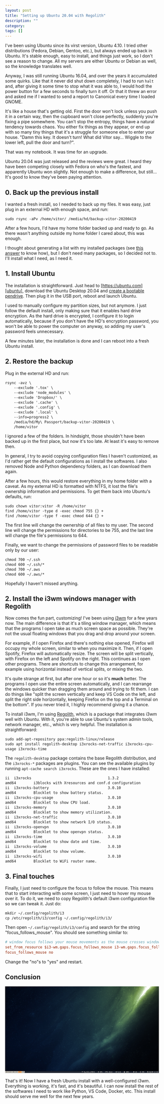```yaml
---
layout: post
title: "Setting up Ubuntu 20.04 with Regolith"
description: ""
category:
tags: []
---
```


I've been using Ubuntu since its virst version, Ubuntu 4.10. I tried other distributions (Fedora, Debian, Gentoo, etc.), but always ended up back in Ubuntu. It's stable enough, easy to install, and things just work, so I don't see a reason to change. All my servers are either Ubuntu or Debian as well, so the knowledge translates well.

Anyway, I was still running Ubuntu 16.04, and over the years it accumulated some quirks. Like that it never did shut down completely, I had to run `halt` and, after giving it some time to stop what it was able to, I would hodl the power button for a few seconds to finally turn it off. Or that it threw an error and asked me if I wanted to send a report to Canonical every time I loaded GNOME.

It's like a house that's getting old. First the door won't lock unless you push it in a certain way, then the cupboard won't close perfectly, suddenly you're fixing a pipe somewhere. You can't stop the entropy, things have a natural tendency towards chaos. You either fix things as they appear, or end up with so many tiny things that it's a struggle for someone else to enter your house. "Damn this key. It doesn't turn! What did Vitor say... Wiggle to the lower left, pull the door and turn?".

That was my notebook. It was time for an upgrade.

Ubuntu 20.04 was just released and the reviews were great. I heard they have been competing closely with Fedora on who's the fastest, and apparently Ubuntu won slightly. Not enough to make a difference, but still... It's good to know they've been paying attention.

## 0. Back up the previous install

I wanted a fresh install, so I needed to back up my files. It was easy, just plug in an external HD with enough space, and run:

```
sudo rsync -aPv /home/vitor/ /media/hd/backup-vitor-20200419
```

After a few hours, I'd have my home folder backed up and ready to go. As there wasn't anything outside my home folder I cared about, this was enough.

I thought about generating a list with my installed packages (see [this answer][backup-apt-get] to know how), but I don't need many packages, so I decided not to. I'll install what I need, as I need it.

## 1. Install Ubuntu

The installation is straightforward. Just head to [https://ubuntu.com][ubuntu], download the Ubuntu Desktop 20.04 and [create a bootable pendrive][how-to-ubuntu-pendrive]. Then plug it in the USB port, reboot and launch Ubuntu.

I used to manually configure my partition sizes, but not anymore. I just follow the default install, only making sure that it enables hard drive encryption. As the hard drive is encrypted, I configure it to login automatically, because if you don't have the HD's encryption password, you won't be able to power the computer on anyway, so adding my user's password feels unnecessary.

A few minutes later, the installation is done and I can reboot into a fresh Ubuntu install.

## 2. Restore the backup

Plug in the external HD and run:

```
rsync -avz \
    --exclude '.tox' \
    --exclude 'node_modules' \
    --exclude 'Dropbox/' \
    --exclude '.cache' \
    --exclude '.config' \
    --exclude '.local' \
    --info=progress2 \
    /media/hd/My\ Passport/backup-vitor-20200419 \
    /home/vitor
```

I ignored a few of the folders. In hindsight, those shouldn't have been backed up in the first place, but now it's too late. At least it's easy to remove then.

In general, I try to avoid copying configuration files I haven't customized, as I'd rather get the default configurations as I install the softwares. I also removed Node and Python dependency folders, as I can download them again.

After a few hours, this would restore everything in my home folder with a caveat. As my external HD is formatted with NTFS, it lost the file's ownership information and permissions. To get them back into Ubuntu's defaults, run:

```
sudo chown vitor:vitor -R /home/vitor
find /home/vitor -type d -exec chmod 755 {} +
find /home/vitor -type f -exec chmod 644 {} +
```

The first line will change the ownership of all files to my user. The second line will change the permissions for directories to be 755, and the last line will change the file's permissions to 644.

Finally, we want to change the permissions of password files to be readable only by our user:

```
chmod 700 ~/.ssh
chmod 600 ~/.ssh/*
chmod 700 ~/.aws
chmod 600 ~/.aws/*
```

Hopefully I haven't missed anything.

## 2. Install the i3wm windows manager with Regolith

Now comes the fun part, customizing! I've been using [i3wm][i3wm] for a few years now. The main difference is that it's a tiling window manager, which means that the programs I open take as much screen space as possible. They're not the usual floating windows that you drag and drop around your screen.

For example, if I open Firefox and there's nothing else opened, Firefox will occupy my whole screen, similar to when you maximize it. Then, if I open Spotify, Firefox will automatically resize. The screen will be split vertically, with Firefox on the left and Spotify on the right. This continues as I open other programs. There are shortcuts to change this arrangement, for example using horizontal instead of vertical splits, or mixing the two.

It's quite strange at first, but after one hour or so it's **much** better. The programs I open use the entire screen automatically, and I can rearrange the windows quicker than dragging them around and trying to fit them. I can do things like "split the screen vertically and keep VS Code on the left, and split the right side horizontally, keeping Firefox on the top and a Terminal on the bottom". If you never tried it, I highly recommend giving it a chance.

To install i3wm, I'm using [Regolith][regolith], which is a package that integrates i3wm well with Ubuntu. With it, you're able to use Ubuntu's system admin tools, network manager, etc., which is very helpful. The installation is straightforward:

```
sudo add-apt-repository ppa:regolith-linux/release
sudo apt install regolith-desktop i3xrocks-net-traffic i3xrocks-cpu-usage i3xrocks-time
```

The `regolith-desktop` package contains the base Regolith distribution, and the `i3xrocks-*` packages are plugins. You can see the available plugins by running `apt-cache search i3xrocks`. These are the ones I have installed:

```
ii  i3xrocks                                   1.3.2                                    amd64        i3blocks with Xresources and conf.d configuration
ii  i3xrocks-battery                           3.0.10                                   amd64        Blocklet to show battery status.
ii  i3xrocks-cpu-usage                         3.0.10                                   amd64        Blocklet to show CPU load.
ii  i3xrocks-memory                            3.0.10                                   amd64        Blocklet to show memory utilization.
ii  i3xrocks-net-traffic                       3.0.10                                   amd64        Blocklet to show network I/O status.
ii  i3xrocks-openvpn                           3.0.10                                   amd64        Blocklet to show openvpn status.
ii  i3xrocks-time                              3.0.10                                   amd64        Blocklet to show date and time.
ii  i3xrocks-volume                            3.0.10                                   amd64        Blocklet to show volume.
ii  i3xrocks-wifi                              3.0.10                                   amd64        Blocklet to WiFi router name.
```

## 3. Final touches

Finally, I just need to configure the focus to follow the mouse. This means that to start interacting with some screen, I just need to hover my mouse over it. To do it, we need to copy Regolith's default i3wm configuration file so we can tweak it. Just do:

```
mkdir ~/.config/regolith/i3
cp /etc/regolith/i3/config ~/.config/regolith/i3/
```

Then open `~/.config/regolith/i3/config` and search for the string "focus_follows_mouse". You should see something similar to:

```ini
# window focus follows your mouse movements as the mouse crosses window borders
set_from_resource $i3-wm.gaps.focus_follows_mouse i3-wm.gaps.focus_follows_mouse no
focus_follows_mouse no
```

Change the "no"s to "yes" and restart.

## Conclusion

![Ubuntu 20.04 with Regolith][screenshot:png]

That's it! Now I have a fresh Ubuntu install with a well-configured i3wm. Everything is working, it's fast, and it's beautiful. I can now install the rest of the softwares I need to work like Python, VS Code, Docker, etc. This install should serve me well for the next few years.

[backup-apt-get]: https://askubuntu.com/questions/9135/how-to-backup-settings-and-list-of-installed-packages
[ubuntu]: https://ubuntu.com
[how-to-ubuntu-pendrive]: https://ubuntu.com/tutorials/tutorial-create-a-usb-stick-on-ubuntu#1-overview
[i3wm]: https://ubuntu.com/tutorials/tutorial-create-a-usb-stick-on-ubuntu#1-overview
[regolith]: https://regolith-linux.org/
[screenshot:png]: /assets/images/ubuntu-2004.png